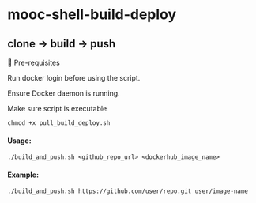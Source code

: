 # mooc-shell-build-deploy

## clone → build → push

🧩 Pre-requisites

Run docker login before using the script.

Ensure Docker daemon is running.

Make sure script is executable

`chmod +x pull_build_deploy.sh`

#### Usage: 

`./build_and_push.sh <github_repo_url> <dockerhub_image_name>`

#### Example: 

`./build_and_push.sh https://github.com/user/repo.git user/image-name`
